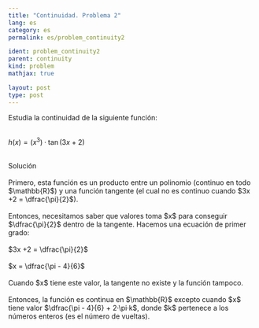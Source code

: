 ```yaml
---
title: "Continuidad. Problema 2"
lang: es
category: es
permalink: es/problem_continuity2

ident: problem_continuity2
parent: continuity
kind: problem
mathjax: true

layout: post
type: post
---
```


<div>
Estudia la continuidad de la siguiente función: <br><br>

$\displaystyle h(x) = (x^3)·\tan(3x+2)$<br><br>

<div class="bcblue boxdissap">
Solución
</div><br>

<div class="dissap">
Primero, esta función es un producto entre un polinomio (continuo en todo $\mathbb{R}$) y una función tangente (el cual no es continuo cuando $3x +2 = \dfrac{\pi}{2}$).<br><br>
Entonces, necesitamos saber que valores toma $x$ para conseguir $\dfrac{\pi}{2}$ dentro de la tangente. Hacemos una ecuación de primer grado:<br><br>
$3x +2 = \dfrac{\pi}{2}$<br><br> 
$x = \dfrac{\pi - 4}{6}$<br><br>
Cuando $x$ tiene este valor, la tangente no existe y la función tampoco. <br><br>
Entonces, la función es continua en $\mathbb{R}$ excepto cuando $x$ tiene valor $\dfrac{\pi - 4}{6} + 2·\pi·k$, donde  $k$ pertenece a los números enteros (es el número de vueltas). <br><br>


</div>


</div>
